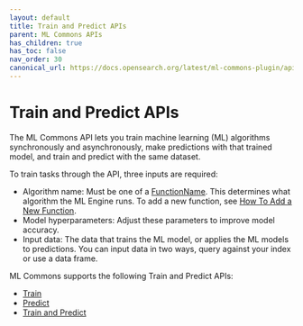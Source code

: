 ```yaml
---
layout: default
title: Train and Predict APIs
parent: ML Commons APIs
has_children: true
has_toc: false
nav_order: 30
canonical_url: https://docs.opensearch.org/latest/ml-commons-plugin/api/train-predict/index/
---
```


# Train and Predict APIs

The ML Commons API lets you train machine learning (ML) algorithms synchronously and asynchronously, make predictions with that trained model, and train and predict with the same dataset.

To train tasks through the API, three inputs are required: 

- Algorithm name: Must be one of a [FunctionName](https://github.com/opensearch-project/ml-commons/blob/1.3/common/src/main/java/org/opensearch/ml/common/parameter/FunctionName.java). This determines what algorithm the ML Engine runs. To add a new function, see [How To Add a New Function](https://github.com/opensearch-project/ml-commons/blob/main/docs/how-to-add-new-function.md).
- Model hyperparameters: Adjust these parameters to improve model accuracy.  
- Input data: The data that trains the ML model, or applies the ML models to predictions. You can input data in two ways, query against your index or use a data frame.

ML Commons supports the following Train and Predict APIs:

- [Train]({{site.url}}{{site.baseurl}}/ml-commons-plugin/api/train-predict/train/)
- [Predict]({{site.url}}{{site.baseurl}}/ml-commons-plugin/api/train-predict/predict/)
- [Train and Predict]({{site.url}}{{site.baseurl}}/ml-commons-plugin/api/train-predict/train-and-predict/)
